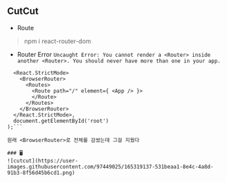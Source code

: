 ## CutCut
- Route
> npm i react-router-dom

- Router Error
```Uncaught Error: You cannot render a <Router> inside another <Router>. You should never have more than one in your app. ```
```ReactDOM.render(
  <React.StrictMode>
    <BrowserRouter>
      <Routes>
        <Route path="/" element={ <App /> }>
        </Route>
      </Routes>
    </BrowserRouter>
  </React.StrictMode>,
  document.getElementById('root')
);```
 
원래 <BrowserRouter>로 전체를 감쌌는데 그걸 지웠다

### 🖥️
![cutcut](https://user-images.githubusercontent.com/97449025/165319137-531beaa1-8e4c-4a8d-91b3-8f56d45b6cd1.png)
